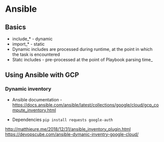 # Ansible

## Basics

* include\_\* - dynamic
* import\_\* - static
* Dynamic includes are processed during runtime, at the point in which the task is encountered
* Statc includes - pre-processed at the point of Playbook parsing time\_


## Using Ansible with GCP

### Dynamic inventory
- Ansible documentation - https://docs.ansible.com/ansible/latest/collections/google/cloud/gcp_compute_inventory.html

- Dependencies 
 `pip install requests google-auth`

http://matthieure.me/2018/12/31/ansible_inventory_plugin.html
https://devopscube.com/ansible-dymanic-inventry-google-cloud/
